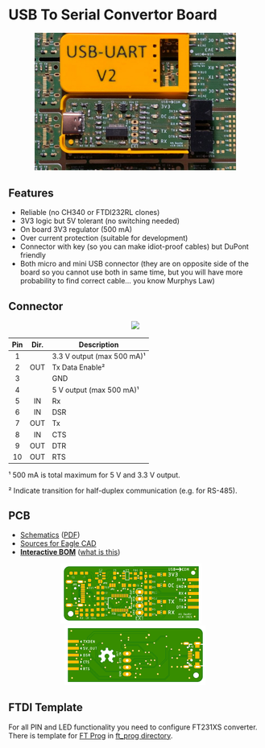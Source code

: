 # USB To Serial Convertor Board

<p align="center">
<img src="https://raw.githubusercontent.com/ah01/u2s/master/docs/photo.jpg" width="400" />
</p>

## Features

- Reliable (no CH340 or FTDI232RL clones)
- 3V3 logic but 5V tolerant (no switching needed)
- On board 3V3 regulator (500 mA)
- Over current protection (suitable for development)
- Connector with key (so you can make idiot-proof cables) but DuPont friendly
- Both micro and mini USB connector (they are on opposite side of the board so you cannot use both in same time, but you will have more probability to find correct cable… you know Murphys Law)

## Connector

<p align="center">
<img src="https://raw.githubusercontent.com/ah01/u2s/master/docs/pinout.png" />
</p>

| Pin | Dir. | Description |
|:---:|:----:| ------------|
| 1 |  | 3.3 V output (max 500 mA)¹ |
| 2 | OUT | Tx Data Enable² |
| 3 |  | GND |
| 4 |  | 5 V output (max 500 mA)¹ |
| 5 | IN | Rx |
| 6 | IN | DSR |
| 7 | OUT | Tx |
| 8 | IN | CTS |
| 9 | OUT | DTR |
| 10 | OUT | RTS |

¹ 500 mA is total maximum for 5 V  and 3.3 V output.

² Indicate transition for half-duplex communication (e.g. for RS-485).

## PCB

- [Schematics](https://raw.githubusercontent.com/ah01/u2s/master/docs/usb-to-serial.png) ([PDF](https://raw.githubusercontent.com/ah01/u2s/master/docs/usb-to-serial.pdf))
- [Sources for Eagle CAD](pcb)
- **[Interactive BOM](https://ah01.github.io/u2s/ibom/ibom.html)** ([what is this](https://forums.autodesk.com/t5/eagle-forum/interactive-bom-for-eagle/td-p/8291710))

<p align="center">
<img src="https://raw.githubusercontent.com/ah01/u2s/master/docs/usb-to-serial_top.png" width="280" /> &nbsp; &nbsp;
<img src="https://raw.githubusercontent.com/ah01/u2s/master/docs/usb-to-serial_bot.png" width="280" />
</p>

## FTDI Template

For all PIN and LED functionality you need to configure FT231XS converter. There is template for [FT Prog](https://www.ftdichip.com/Support/Utilities.htm#FT_PROG) in [ft_prog directory](ft_prog).
